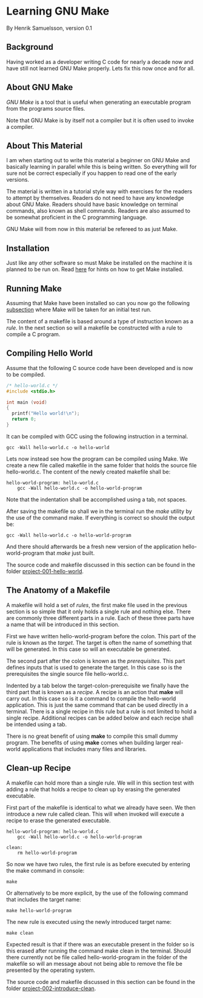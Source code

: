 # Learning GNU Make

By Henrik Samuelsson, version 0.1

## Background

Having worked as a developer writing C code for nearly a decade now and have still not learned GNU Make properly. Lets fix this now once and for all.

## About GNU Make

*GNU Make* is a tool that is useful when generating an executable program from the programs source files.

Note that GNU Make is by itself not a compiler but it is often used to invoke a compiler.

## About This Material

I am when starting out to write this material a beginner on GNU Make and basically learning in parallel while this is being written. So everything will for sure not be correct especially if you happen to read one of the early versions.

The material is written in a tutorial style way with exercises for the readers to attempt by themselves. Readers do not need to have any knowledge about GNU Make. Readers should have basic knowledge on terminal commands, also known as shell commands. Readers are also assumed to be somewhat proficient in the C programming language.

GNU Make will from now in this material be refereed to as just Make.

## Installation

Just like any other software so must Make be installed on the machine it is planned to be run on. Read [here](sub-sections/installation.md) for hints on how to get Make installed.

## Running Make

Assuming that Make have been installed so can you now go the following [subsection](subsections/running-make.md) where Make will be taken for an initial test run.



The content of a makefile is based around a type of instruction known as a *rule*. In the next section so will a makefile be constructed with a rule to compile a C program.

## Compiling Hello World

Assume that the following C source code have been developed and is now to be compiled.

```C
/* hello-world.c */
#include <stdio.h>

int main (void)
{
  printf("Hello world!\n");
  return 0;
}

```

It can be compiled with GCC using the following instruction in a terminal.

```console
gcc -Wall hello-world.c -o hello-world
```

Lets now instead see how the program can be compiled using Make. We create a new file called makefile in the same folder that holds the source file hello-world.c. The content of the newly created makefile shall be:

```make
hello-world-program: hello-world.c
	gcc -Wall hello-world.c -o hello-world-program
```

Note that the indentation shall be accomplished using a tab, not spaces.

After saving the makefile so shall we in the terminal run the *make* utility by the use of the command make. If everything is correct so should the output be:

```console
gcc -Wall hello-world.c -o hello-world-program
```

And there should afterwards be a fresh new version of the application hello-world-program that *make* just built.

The source code and makefile discussed in this section can be found in the folder [project-001-hello-world](projects/project-001-hello-world/).

## The Anatomy of a Makefile

A makefile will hold a set of *rules*, the first make file used in the previous section is so simple that it only holds a single rule and nothing else. There are commonly three different parts in a rule. Each of these three parts have a name that will be introduced in this section.

First we have written hello-world-program before the colon. This part of the rule is known as the *target*. The target is often the name of something that will be generated. In this case so will an executable be generated.

The second part after the colon is known as the *prerequisites*. This part defines inputs that is used to generate the target. In this case so is the prerequisites the single source file hello-world.c.

Indented by a tab below the target-colon-prerequisite we finally have the third part that is known as a *recipe*. A recipe is an action that **make** will carry out. In this case so is it a command to compile the hello-world application. This is just the same command that can be used directly in a terminal. There is a single recipe in this rule but a rule is not limited to hold a single recipe. Additional recipes can be added below and each recipe shall be intended using a tab.

There is no great benefit of using **make** to compile this small dummy program. The benefits of using **make** comes when building larger real-world applications that includes many files and libraries.

## Clean-up Recipe

A makefile can hold more than a single rule. We will in this section test with adding a rule that holds a recipe to clean up by erasing the generated executable.

First part of the makefile is identical to what we already have seen. We then introduce a new rule called clean. This will when invoked will execute a recipe to erase the generated executable.

```console
hello-world-program: hello-world.c
	gcc -Wall hello-world.c -o hello-world-program

clean:
	rm hello-world-program
```

So now we have two rules, the first rule is as before executed by entering the make command in console:

```console
make
```

Or alternatively to be more explicit, by the use of the following command that includes the target name:

```console
make hello-world-program
```

The new rule is executed using the newly introduced target name:

```console
make clean
```

Expected result is that if there was an executable present in the folder so is this erased after running the command make clean in the terminal. Should there currently not be file called hello-world-program in the folder of the makefile so will an message about not being able to remove the file be presented by the operating system.

The source code and makefile discussed in this section can be found in the folder [project-002-introduce-clean](projects/project-002-introduce-clean/).

